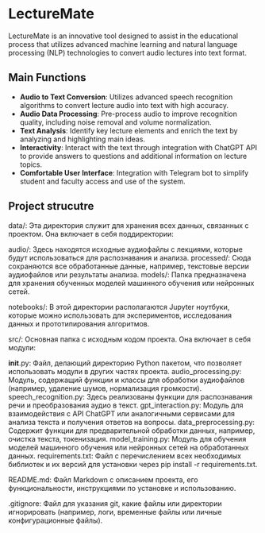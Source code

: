 # LectureMate
LectureMate is an innovative tool designed to assist in the educational process that utilizes advanced machine learning and natural language processing (NLP) technologies to convert audio lectures into text format. 

## Main Functions
- **Audio to Text Conversion**: Utilizes advanced speech recognition algorithms to convert lecture audio into text with high accuracy.
- **Audio Data Processing**: Pre-process audio to improve recognition quality, including noise removal and volume normalization.
- **Text Analysis**: Identify key lecture elements and enrich the text by analyzing and highlighting main ideas.
- **Interactivity**: Interact with the text through integration with ChatGPT API to provide answers to questions and additional information on lecture topics.
- **Comfortable User Interface**: Integration with Telegram bot to simplify student and faculty access and use of the system.

## Project strucutre
data/: Эта директория служит для хранения всех данных, связанных с проектом. Она включает в себя поддиректории:

audio/: Здесь находятся исходные аудиофайлы с лекциями, которые будут использоваться для распознавания и анализа.
processed/: Сюда сохраняются все обработанные данные, например, текстовые версии аудиофайлов или результаты анализа.
models/: Папка предназначена для хранения обученных моделей машинного обучения или нейронных сетей.

notebooks/: В этой директории располагаются Jupyter ноутбуки, которые можно использовать для экспериментов, исследования данных и прототипирования алгоритмов.

src/: Основная папка с исходным кодом проекта. Она включает в себя модули:

__init__.py: Файл, делающий директорию Python пакетом, что позволяет использовать модули в других частях проекта.
audio_processing.py: Модуль, содержащий функции и классы для обработки аудиофайлов (например, удаление шумов, нормализация громкости).
speech_recognition.py: Здесь реализованы функции для распознавания речи и преобразования аудио в текст.
gpt_interaction.py: Модуль для взаимодействия с API ChatGPT или аналогичными сервисами для анализа текста и получения ответов на вопросы.
data_preprocessing.py: Содержит функции для предварительной обработки данных, например, очистка текста, токенизация.
model_training.py: Модуль для обучения моделей машинного обучения или нейронных сетей на обработанных данных.
requirements.txt: Файл с перечислением всех необходимых библиотек и их версий для установки через pip install -r requirements.txt.

README.md: Файл Markdown с описанием проекта, его функциональности, инструкциями по установке и использованию.

.gitignore: Файл для указания git, какие файлы или директории игнорировать (например, логи, временные файлы или личные конфигурационные файлы).
